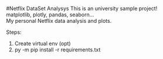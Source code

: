 #Netflix DataSet Analysys
This is an university sample project!<br>
matplotlib, plotly, pandas, seaborn...<br>
My personal Netflix data analysis and plots.

Steps:
1) Create virtual env (opt)
2) py -m pip install -r requirements.txt
